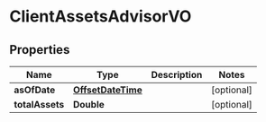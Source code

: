 
# ClientAssetsAdvisorVO

## Properties
Name | Type | Description | Notes
------------ | ------------- | ------------- | -------------
**asOfDate** | [**OffsetDateTime**](OffsetDateTime.md) |  |  [optional]
**totalAssets** | **Double** |  |  [optional]



